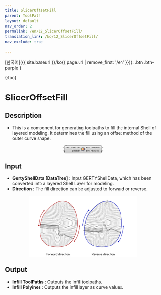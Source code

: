 ```yaml
---
title: SlicerOffsetFill
parent: ToolPath
layout: default
nav_order: 2
permalink: /en/12_SlicerOffsetFill/
translation_link: /ko/12_SlicerOffsetFill/
nav_exclude: true

---
```


<!-- [English]({{ site.baseurl }}/en{{ page.url | remove_first: '/ko' }}){: .btn .btn-purple } -->
[한국어]({{ site.baseurl }}/ko{{ page.url | remove_first: '/en' }}){: .btn .btn-purple }

{:toc}
# SlicerOffsetFill

## Description

* This is a component for generating toolpaths to fill the internal Shell of layered modeling. 
It determines the fill using an offset method of the outer curve shape.

<p align="center">  <img src="/assets/images/SlicerOffsetFill.png" align="center" width="25%"></p>

## Input

* **GertyShellData [DataTree]** : Input GERTYShellData, which has been converted into a layered Shell Layer for modeling.
* **Direction** : The fill direction can be adjusted to forward or reverse.

<p align="center"><img src="/assets/images/direction-1.png" align="center" width="70%"></p>

## Output

* **Infill ToolPaths** : Outputs the infill toolpaths.
* **Infill Polyines** : Outputs the infill layer as curve values.